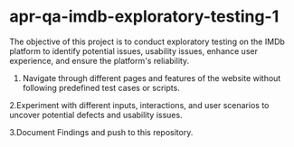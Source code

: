 # apr-qa-imdb-exploratory-testing-1

The objective of this project is to conduct exploratory testing on the IMDb platform to identify potential issues, usability issues, enhance user experience, and ensure the platform's reliability.

1. Navigate through different pages and features of the website without following predefined test cases or scripts.

2.Experiment with different inputs, interactions, and user scenarios to uncover potential defects and usability issues.

3.Document Findings and push to this repository. 

